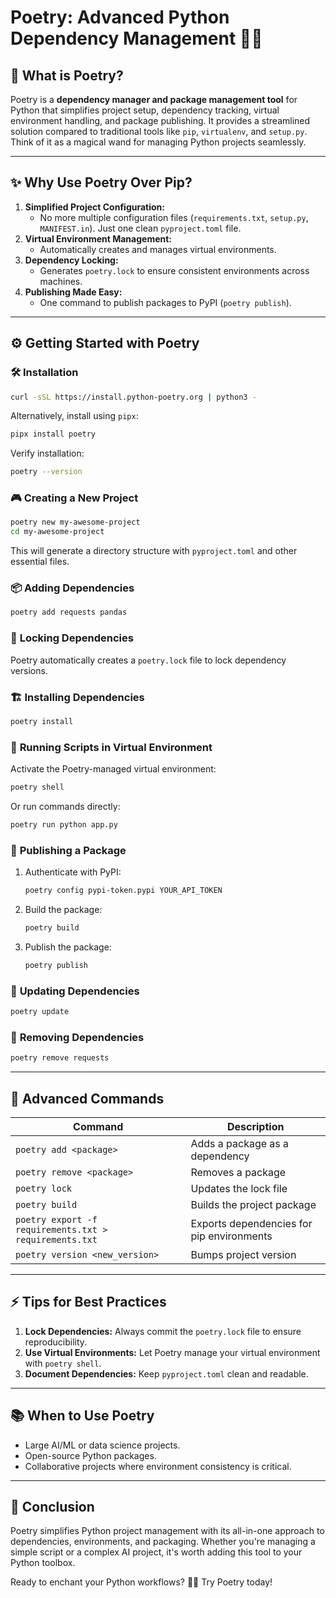 # Poetry: Advanced Python Dependency Management 🧙‍♂️

## 📖 **What is Poetry?**
Poetry is a **dependency manager and package management tool** for Python that simplifies project setup, dependency tracking, virtual environment handling, and package publishing. It provides a streamlined solution compared to traditional tools like `pip`, `virtualenv`, and `setup.py`. Think of it as a magical wand for managing Python projects seamlessly.

---

## ✨ **Why Use Poetry Over Pip?**
1. **Simplified Project Configuration:**
   - No more multiple configuration files (`requirements.txt`, `setup.py`, `MANIFEST.in`). Just one clean `pyproject.toml` file.
2. **Virtual Environment Management:**
   - Automatically creates and manages virtual environments.
3. **Dependency Locking:**
   - Generates `poetry.lock` to ensure consistent environments across machines.
4. **Publishing Made Easy:**
   - One command to publish packages to PyPI (`poetry publish`).

---

## ⚙️ **Getting Started with Poetry**

### 🛠 **Installation**
```bash
curl -sSL https://install.python-poetry.org | python3 -
```

Alternatively, install using `pipx`:
```bash
pipx install poetry
```

Verify installation:
```bash
poetry --version
```

### 🎮 **Creating a New Project**
```bash
poetry new my-awesome-project
cd my-awesome-project
```
This will generate a directory structure with `pyproject.toml` and other essential files.

### 📦 **Adding Dependencies**
```bash
poetry add requests pandas
```

### 🔐 **Locking Dependencies**
Poetry automatically creates a `poetry.lock` file to lock dependency versions.

### 🏗 **Installing Dependencies**
```bash
poetry install
```

### 🧪 **Running Scripts in Virtual Environment**
Activate the Poetry-managed virtual environment:
```bash
poetry shell
```
Or run commands directly:
```bash
poetry run python app.py
```

### 🚀 **Publishing a Package**
1. Authenticate with PyPI:
   ```bash
   poetry config pypi-token.pypi YOUR_API_TOKEN
   ```
2. Build the package:
   ```bash
   poetry build
   ```
3. Publish the package:
   ```bash
   poetry publish
   ```

### 🔧 **Updating Dependencies**
```bash
poetry update
```

### 🛑 **Removing Dependencies**
```bash
poetry remove requests
```

---

## 🎩 **Advanced Commands**

| Command | Description |
|---------|-------------|
| `poetry add <package>` | Adds a package as a dependency |
| `poetry remove <package>` | Removes a package |
| `poetry lock` | Updates the lock file |
| `poetry build` | Builds the project package |
| `poetry export -f requirements.txt > requirements.txt` | Exports dependencies for pip environments |
| `poetry version <new_version>` | Bumps project version |

---

## ⚡ **Tips for Best Practices**
1. **Lock Dependencies:** Always commit the `poetry.lock` file to ensure reproducibility.
2. **Use Virtual Environments:** Let Poetry manage your virtual environment with `poetry shell`.
3. **Document Dependencies:** Keep `pyproject.toml` clean and readable.

---

## 📚 **When to Use Poetry**
- Large AI/ML or data science projects.
- Open-source Python packages.
- Collaborative projects where environment consistency is critical.

---

## 🔮 **Conclusion**
Poetry simplifies Python project management with its all-in-one approach to dependencies, environments, and packaging. Whether you're managing a simple script or a complex AI project, it's worth adding this tool to your Python toolbox.

Ready to enchant your Python workflows? 🧙‍♂️ Try Poetry today!
